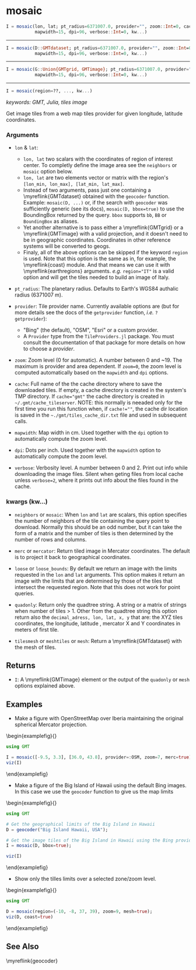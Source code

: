 # mosaic

```julia
I = mosaic(lon, lat; pt_radius=6371007.0, provider="", zoom::Int=0, cache::String="",
           mapwidth=15, dpi=96, verbose::Int=0, kw...)
```

---

```julia
I = mosaic(D::GMTdataset; pt_radius=6371007.0, provider="", zoom::Int=0, cache::String="",
           mapwidth=15, dpi=96, verbose::Int=0, kw...)
```

---

```julia
I = mosaic(G::Union{GMTgrid, GMTimage}; pt_radius=6371007.0, provider="", zoom::Int=0, cache::String="",
           mapwidth=15, dpi=96, verbose::Int=0, kw...)
```

---

```julia
I = mosaic(region=??, ..., kw...)
```


*keywords: GMT, Julia, tiles image*

Get image tiles from a web map tiles provider for given longitude, latitude coordinates.

### Arguments
- `lon` & `lat`:
  - `lon, lat` two scalars with the coordinates of region of interest center. To completly define
    the image area see the `neighbors` or `mosaic` option below.
  - `lon, lat` are two elements vector or matrix with the region's ``[lon_min, lon_max], [lat_min, lat_max]``.
  - Instead of two arguments, pass just one containing a \myreflink{GMTdataset} obtained with the ``geocoder`` function.
    Example: ``mosaic(D, ...)`` or, if the search with ``geocoder`` was sufficiently generic (see its docs),
    ``mosaic(D, bbox=true)`` to use the BoundingBox returned by the query. `bbox` supports `bb`, `BB` or
    `BoundingBox` as aliases.
  - Yet another alternative is to pass either a \myreflink{GMTgrid} or a \myreflink{GMTimage} with a valid
    projection, and it doesn't need to be in geographic coordinates. Coordinates in other reference systems
    will be converted to geogs.
  - Finaly, all of the above options can be skipped if the keyword `region` is used. Note that this option is
    the same as in, for example, the \myreflink{coast} module. And that means we can use it with
    \myreflink{earthregions} arguments. _e.g._  ``region="IT"`` is a valid option and will get the tiles
    needed to build an image of Italy.

- `pt_radius`: The planetary radius. Defaults to Earth's WGS84 authalic radius (6371007 m).

- `provider`: Tile provider name. Currently available options are (but for more details see the docs of the
  `getprovider` function, *i.e.* ``? getprovider``):
  - "Bing" (the default), "OSM", "Esri" or a custom provider.
  - A `Provider` type from the ``TileProviders.jl`` package. You must consult the documentation of that package
    for more details on how to choose a *provider*.

- `zoom`: Zoom level (0 for automatic). A number between 0 and ~19. The maximum is provider and area dependent.
  If `zoom=0`, the zoom level is computed automatically based on the `mapwidth` and `dpi` options.

- `cache`: Full name of the the cache directory where to save the downloaded tiles. If empty, a cache
  directory is created in the system's TMP directory. If `cache="gmt"` the cache directory is created in
  ``~/.gmt/cache_tileserver``. NOTE: this normally is neeaded only for the first time you run this function when,
  if `cache!=""`, the cache dir location is saved in the ``~./gmt/tiles_cache_dir.txt`` file and used in
  subsequent calls.

- `mapwidth`: Map width in cm. Used together with the `dpi` option to automatically compute the zoom level.

- `dpi`: Dots per inch. Used together with the `mapwidth` option to automatically compute the zoom level.

- `verbose`: Verbosity level. A number between 0 and 2. Print out info while downloading the image files.
  Silent when geting files from local cache unless `verbose=2`, where it prints out info about the files
  found in the cache.

### kwargs (kw...)
- `neighbors` or `mosaic`: When `lon` and `lat` are scalars, this option specifies the number of neighbors
  of the tile containing the query point to download. Normally this should be an odd number, but it can take the
  form of a matrix and the number of tiles is then determined by the number of rows and columns.

- `merc` or `mercator`: Return tiled image in Mercator coordinates. The default is to project it back
  to geographical coordinates.

- `loose` or `loose_bounds`: By default we return an image with the limits requested in the `lon` and
  `lat` arguments. This option makes it return an image with the limits that are determined by those of
  the tiles that intersect the requested region. Note that this does not work for point queries.

- `quadonly`: Return only the quadtree string. A string or a matrix of strings when number of tiles > 1.
  Other from the quadtree string this option return also the `decimal_adress, lon, lat, x, y` that are:
  the XYZ tiles coordinates, the longitude, latitude , mercator X and Y coordinates in meters of first tile.

- `tilesmesh` or `meshtiles` or `mesh`: Return a \myreflink{GMTdataset} with the mesh of tiles.

Returns
-------
- `I`: A \myreflink{GMTimage} element or the output of the `quadonly` or `mesh` options explained above.


Examples
--------

- Make a figure with OpenStreetMap over Iberia maintaining the original spherical Mercator projection.

\begin{examplefig}{}
```julia
using GMT

I = mosaic([-9.5, 3.3], [36.0, 43.8], provider=:OSM, zoom=7, merc=true)
viz(I)
```
\end{examplefig}


- Make a figure of the Big Island of Hawaii using the default Bing images. In this case
we use the ``geocoder`` function to give us the map limits

\begin{examplefig}{}
```julia
using GMT

# Get the geographical limits of the Big Island in Hawaii
D = geocoder("Big Island Hawaii, USA");

# Get the image tiles of the Big Island in Hawaii using the Bing provider and automatic zoom level
I = mosaic(D, bbox=true);

viz(I)
```
\end{examplefig}

- Show only the tilles limits over a selected zone/zoom level.

\begin{examplefig}{}
```julia
using GMT

D = mosaic(region=(-10, -8, 37, 39), zoom=9, mesh=true);
viz(D, coast=true)
```
\end{examplefig}

See Also
--------

\myreflink{geocoder}

